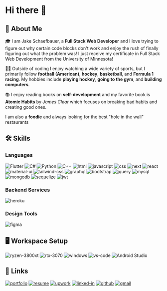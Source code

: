 # Hi there 👋

## 🚀 About Me
🎓 I am Jake Schaefbauer, a **Full Stack Web Developer** and I love trying to figure out why certain code blocks don't work and enjoy the rush of finally figuring out what the problem was! I just receive my certificate in Full Stack Web Development from the University of Minnesota!

👨‍💻 Outside of coding I enjoy watching a wide variety of sports, but I primarily follow **football (American)**, **hockey**, **basketball**, and **Formula 1 racing**. My hobbies include **playing hockey**, **going to the gym**, and **building computers**.

📚 I enjoy reading books on **self-development** and my favorite book is **Atomic Habits** by _James Clear_ which focuses on breaking bad habits and creating good ones.

I am also a **foodie** and always looking for the best "hole in the wall" restaurants

## 🛠️ Skills

### Languages
![Flutter](https://img.shields.io/badge/Flutter-02569B?style=for-the-badge&logo=flutter&logoColor=white)
![C#](https://img.shields.io/badge/C%23-239120?style=for-the-badge&logo=c-sharp&logoColor=white)
![Python](https://img.shields.io/badge/Python-3776AB?style=for-the-badge&logo=python&logoColor=white)
![C++](https://img.shields.io/badge/C%2B%2B-00599C?style=for-the-badge&logo=c%2B%2B&logoColor=white)
![html](https://img.shields.io/badge/HTML5-E34F26?style=for-the-badge&logo=html5&logoColor=white)
![javascript](https://img.shields.io/badge/JavaScript-323330?style=for-the-badge&logo=javascript&logoColor=F7DF1E)
![css](https://img.shields.io/badge/CSS3-1572B6?style=for-the-badge&logo=css3&logoColor=white)
![next](https://img.shields.io/badge/Next-000000?style=for-the-badge&logo=nextdotjs&logoColor=FFFFFF)
![react](https://img.shields.io/badge/React-20232A?style=for-the-badge&logo=react&logoColor=61DAFB)
![material-ui](https://img.shields.io/badge/Material_UI-0081CB?style=for-the-badge&logo=mui&logoColor=white)
![tailwind-css](https://img.shields.io/badge/tailwind_css-06B6D4?style=for-the-badge&logo=tailwind-css&logoColor=white)
![graphql](https://img.shields.io/badge/GraphQL-E434AA?style=for-the-badge&logo=graphql&logoColor=white)
![bootstrap](https://img.shields.io/badge/Bootstrap-563D7C?style=for-the-badge&logo=bootstrap&logoColor=white)
![jquery](https://img.shields.io/badge/jQuery-0769AD?style=for-the-badge&logo=jquery&logoColor=white)
![mysql](https://img.shields.io/badge/MySQL-00000F?style=for-the-badge&logo=mysql&logoColor=white)
![mongodb](https://img.shields.io/badge/MongoDB-4EA94B?style=for-the-badge&logo=mongodb&logoColor=white)
![sequelize](https://img.shields.io/badge/sequelize-323330?style=for-the-badge&logo=sequelize&logoColor=blue)
![jwt](https://img.shields.io/badge/json%20web%20tokens-323330?style=for-the-badge&logo=json-web-tokens&logoColor=pink)

### Backend Services
![heroku](https://img.shields.io/badge/Heroku-430098?style=for-the-badge&logo=heroku&logoColor=white)

### Design Tools
![figma](https://img.shields.io/badge/figma-000000?style=for-the-badge&logo=figma&logoColor=white)

## 🖥️ Workspace Setup
![ryzen-3800xt](https://img.shields.io/badge/AMD-Ryzen_7_3800XT-ED1C24?style=for-the-badge&logo=amd&logoColor=white)
![rtx-3070](https://img.shields.io/badge/NVIDIA-RTX3070-76B900?style=for-the-badge&logo=nvidia&logoColor=white)
![windows](https://img.shields.io/badge/Windows_10-0078D6?style=for-the-badge&logo=windows&logoColor=white)
![vs-code](https://img.shields.io/badge/VS_Code-007ACC?style=for-the-badge&logo=Visual-Studio-Code&logoColor=white)
![Android Studio](https://img.shields.io/badge/Android_Studio-3DDC84?style=for-the-badge&logo=android-studio&logoColor=white)

## 🔗 Links

[![portfolio](https://img.shields.io/badge/Portfolio-5340ff?style=for-the-badge&logo=Google-chrome&logoColor=white)](https://jake-schaefbauer-portfolio.herokuapp.com/)
[![resume](https://img.shields.io/badge/Resume-4285F4?style=for-the-badge&logo=read-the-docs&logoColor=white)](https://docs.google.com/document/d/1RqWJIrQhpH9G6tZOzcYWCnLAcKWoXgI3Wh7ZQN6Et7U/edit?usp=sharing)
[![upwork](https://img.shields.io/badge/Upwork-6FDA44?style=for-the-badge&logo=Upwork&logoColor=white)](https://www.upwork.com/freelancers/~01c12e516ee1d35044)
[![linked-in](https://img.shields.io/badge/Linked_In-0077B5?style=for-the-badge&logo=LinkedIn&logoColor=white)](https://www.linkedin.com/in/jacobschaefbauer/)
[![github](https://img.shields.io/badge/GitHub-000000?style=for-the-badge&logo=GitHub&logoColor=white)](https://github.com/jschaefmn)
[![gmail](https://img.shields.io/badge/Gmail-D14836?style=for-the-badge&logo=Gmail&logoColor=white)](mailto:https://github.com/jschaefmn)
